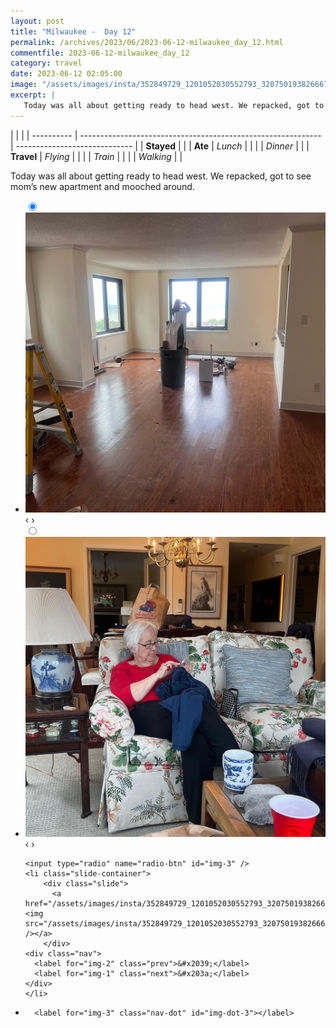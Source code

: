 ```yaml
---
layout: post
title: "Milwaukee -  Day 12"
permalink: /archives/2023/06/2023-06-12-milwaukee_day_12.html
commentfile: 2023-06-12-milwaukee_day_12
category: travel
date: 2023-06-12 02:05:00
image: "/assets/images/insta/352849729_1201052030552793_3207501938266674147_n_18054638635427122.jpg"
excerpt: |
   Today was all about getting ready to head west. We repacked, got to see mom’s new apartment and mooched around.
---
```


|            |                                                              |
| ---------- | ------------------------------------------------------------ | ----------------------------- |
| **Stayed** |  |
| **Ate**    | _Lunch_                                                      |          |
|            | _Dinner_                                                     |          |
| **Travel** | _Flying_                                                     |          |
|            | _Train_                                                      |          |
|            | _Walking_                                                    |          |


 Today was all about getting ready to head west. We repacked, got to see mom’s new apartment and mooched around.


<ul class="slides">
    <input type="radio" name="radio-btn" id="img-1" checked="checked" />
    <li class="slide-container">
        <div class="slide">
          <a href="/assets/images/insta/352800877_286279307178796_7818194491546058703_n_17969389928263773.jpg"><img src="/assets/images/insta/352800877_286279307178796_7818194491546058703_n_17969389928263773.jpg" /></a>
        </div>
    <div class="nav">
      <label for="img-3" class="prev">&#x2039;</label>
      <label for="img-2" class="next">&#x203a;</label>
    </div>
    </li>
        <input type="radio" name="radio-btn" id="img-2"  />
    <li class="slide-container">
        <div class="slide">
          <a href="/assets/images/insta/353765927_805474961202644_546061223475087110_n_18007485328742458.jpg"><img src="/assets/images/insta/353765927_805474961202644_546061223475087110_n_18007485328742458.jpg" /></a>
        </div>
    <div class="nav">
      <label for="img-1" class="prev">&#x2039;</label>
      <label for="img-3" class="next">&#x203a;</label>
    </div>
    </li>
    
    <input type="radio" name="radio-btn" id="img-3" />
    <li class="slide-container">
        <div class="slide">
          <a href="/assets/images/insta/352849729_1201052030552793_3207501938266674147_n_18054638635427122.jpg"><img src="/assets/images/insta/352849729_1201052030552793_3207501938266674147_n_18054638635427122.jpg" /></a>
        </div>
    <div class="nav">
      <label for="img-2" class="prev">&#x2039;</label>
      <label for="img-1" class="next">&#x203a;</label>
    </div>
    </li>
			
<li class="nav-dots">
      <label for="img-1" class="nav-dot" id="img-dot-1"></label>
      <label for="img-2" class="nav-dot" id="img-dot-2"></label>

      <label for="img-3" class="nav-dot" id="img-dot-3"></label>

</li>
</ul>        
             

		